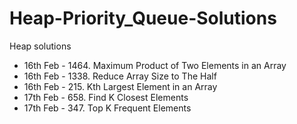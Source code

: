 # Heap-Priority_Queue-Solutions
Heap solutions

- 16th Feb - 1464. Maximum Product of Two Elements in an Array
- 16th Feb - 1338. Reduce Array Size to The Half
- 16th Feb - 215. Kth Largest Element in an Array
- 17th Feb - 658. Find K Closest Elements
- 17th Feb - 347. Top K Frequent Elements
